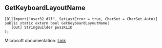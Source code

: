 ## GetKeyboardLayoutName

```
[DllImport("user32.dll", SetLastError = true, CharSet = CharSet.Auto)]
public static extern bool GetKeyboardLayoutName(
   [Out] StringBuilder pwszKLID
);
```

Microsoft documentation: [Link](https://learn.microsoft.com/en-us/windows/win32/api/winuser/nf-winuser-getkeyboardlayoutnamea)
